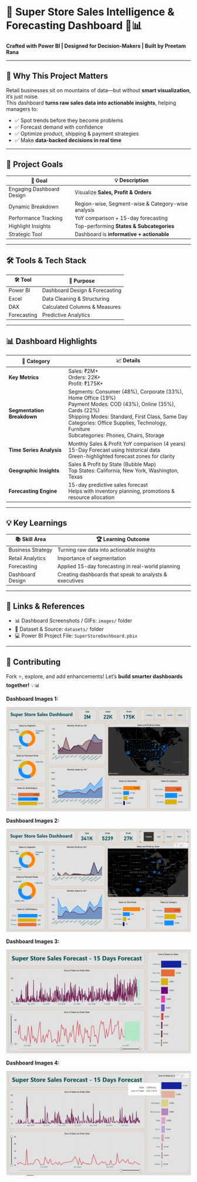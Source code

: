 # 🚀 Super Store Sales Intelligence & Forecasting Dashboard 🛒📊
**Crafted with Power BI | Designed for Decision-Makers | Built by Preetam Rana**

---

## 🧠 Why This Project Matters
Retail businesses sit on mountains of data—but without **smart visualization**, it’s just noise.  
This dashboard **turns raw sales data into actionable insights**, helping managers to:

- ✅ Spot trends before they become problems
- ✅ Forecast demand with confidence
- ✅ Optimize product, shipping & payment strategies
- ✅ Make **data-backed decisions in real time**  

---

## 🎯 Project Goals

| 🎯 Goal | 💡 Description |
|---------|----------------|
| Engaging Dashboard Design | Visualize **Sales, Profit & Orders** |
| Dynamic Breakdown | Region-wise, Segment-wise & Category-wise analysis |
| Performance Tracking | YoY comparison + 15-day forecasting |
| Highlight Insights | Top-performing **States & Subcategories** |
| Strategic Tool | Dashboard is **informative + actionable** |

---

## 🛠️ Tools & Tech Stack

| 🛠️ Tool | 🔧 Purpose |
|----------|------------|
| Power BI | Dashboard Design & Forecasting |
| Excel | Data Cleaning & Structuring |
| DAX | Calculated Columns & Measures |
| Forecasting | Predictive Analytics |

---

## 📊 Dashboard Highlights

| 📌 Category | 📈 Details |
|------------|-----------|
| **Key Metrics** | Sales: ₹2M+ <br> Orders: 22K+ <br> Profit: ₹175K+ |
| **Segmentation Breakdown** | Segments: Consumer (48%), Corporate (33%), Home Office (19%) <br> Payment Modes: COD (43%), Online (35%), Cards (22%) <br> Shipping Modes: Standard, First Class, Same Day <br> Categories: Office Supplies, Technology, Furniture <br> Subcategories: Phones, Chairs, Storage |
| **Time Series Analysis** | Monthly Sales & Profit YoY comparison (4 years) <br> 15-Day Forecast using historical data <br> Green-highlighted forecast zones for clarity |
| **Geographic Insights** | Sales & Profit by State (Bubble Map) <br> Top States: California, New York, Washington, Texas |
| **Forecasting Engine** | 15-day predictive sales forecast <br> Helps with inventory planning, promotions & resource allocation |

---

## 💡 Key Learnings

| 📚 Skill Area | 🏆 Learning Outcome |
|---------------|-------------------|
| Business Strategy | Turning raw data into actionable insights |
| Retail Analytics | Importance of segmentation |
| Forecasting | Applied 15-day forecasting in real-world planning |
| Dashboard Design | Creating dashboards that speak to analysts & executives |

---

## 🔗 Links & References

- 📊 Dashboard Screenshots / GIFs: `images/` folder  
- 📂 Dataset & Source: `datasets/` folder  
- 💻 Power BI Project File: `SuperStoreDashboard.pbix`  

---

## 🤝 Contributing

Fork ⭐, explore, and add enhancements! Let’s **build smarter dashboards together!** 💡📊


**Dashboard Images 1:**  

![Super Store Sales Dashboard](https://github.com/PreetamRana0001/-Super-Store-Sales-Intelligence-Forecasting-Dashboard/blob/main/%7B578F07AB-A001-406F-93F9-E6D6FBCF8B9F%7D.png?raw=true)

**Dashboard Images 2:** 

![Super Store Sales Dashboard](https://github.com/PreetamRana0001/-Super-Store-Sales-Intelligence-Forecasting-Dashboard/blob/main/%7B873D6612-4C02-4A29-9E96-E5F55589A748%7D.png?raw=true)

**Dashboard Images 3:**

![Super Store Sales Dashboard](https://github.com/PreetamRana0001/-Super-Store-Sales-Intelligence-Forecasting-Dashboard/blob/main/%7B24D0DEAD-6A13-43C6-95A0-1E1D2962305D%7D.png?raw=true)

**Dashboard Images 4:** 

![Super Store Sales Dashboard](https://github.com/PreetamRana0001/-Super-Store-Sales-Intelligence-Forecasting-Dashboard/blob/main/%7B8C97D6F5-7CC4-4CDF-82AE-2F135931A3E8%7D.png?raw=true)
